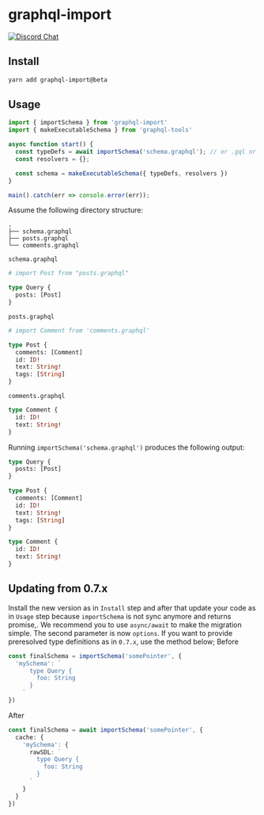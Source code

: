 # graphql-import

[![Discord Chat](https://img.shields.io/discord/625400653321076807)](https://discord.gg/xud7bH9)

## Install

```sh
yarn add graphql-import@beta
```

## Usage

```ts
import { importSchema } from 'graphql-import'
import { makeExecutableSchema } from 'graphql-tools'

async function start() {
  const typeDefs = await importSchema('schema.graphql'); // or .gql or glob pattern like **/*.graphql
  const resolvers = {};

  const schema = makeExecutableSchema({ typeDefs, resolvers })
}

main().catch(err => console.error(err));
```

Assume the following directory structure:

```
.
├── schema.graphql
├── posts.graphql
└── comments.graphql
```

`schema.graphql`

```graphql
# import Post from "posts.graphql"

type Query {
  posts: [Post]
}
```

`posts.graphql`

```graphql
# import Comment from 'comments.graphql'

type Post {
  comments: [Comment]
  id: ID!
  text: String!
  tags: [String]
}
```

`comments.graphql`

```graphql
type Comment {
  id: ID!
  text: String!
}
```

Running `importSchema('schema.graphql')` produces the following output:

```graphql
type Query {
  posts: [Post]
}

type Post {
  comments: [Comment]
  id: ID!
  text: String!
  tags: [String]
}

type Comment {
  id: ID!
  text: String!
}
```


## Updating from 0.7.x
Install the new version as in `Install` step and after that update your code as in `Usage` step because `importSchema` is not sync anymore and returns promise,. We recommend you to use `async/await` to make the migration simple.
The second parameter is now `options`. 
If you want to provide preresolved type definitions as in `0.7.x`, use the method below;
Before

```ts
const finalSchema = importSchema('somePointer', {
  'mySchema': `
      type Query {
        foo: String
      }
    `
})
```

After
```ts
const finalSchema = await importSchema('somePointer', {
  cache: {
    'mySchema': {
      rawSDL: `
        type Query {
          foo: String
        }
      `
    }
  }
})
```